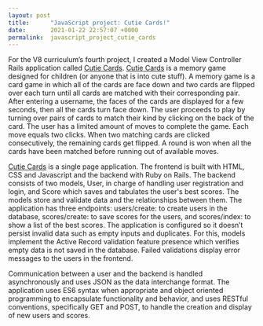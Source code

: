 ```yaml
---
layout: post
title:      "JavaScript project: Cutie Cards!"
date:       2021-01-22 22:57:07 +0000
permalink:  javascript_project_cutie_cards
---
```



For the V8 curriculum’s fourth project, I created a Model View Controller Rails application called [Cutie Cards](http://github.com/MarielJHoepelman/cutie-cards). [Cutie Cards](http://github.com/MarielJHoepelman/cutie-cards) is a memory game designed for children (or anyone that is into cute stuff). A memory game is a card game in which all of the cards are face down and two cards are flipped over each turn until all cards are matched with their corresponding pair. After entering a username, the faces of the cards are displayed for a few seconds, then all the cards turn face down. The user proceeds to play by turning over pairs of cards to match their kind by clicking on the back of the card. The user has a limited amount of moves to complete the game. Each move equals two clicks. When two matching cards are clicked consecutively, the remaining cards get flipped. A round is won when all the cards have been matched before running out of available moves. 

[Cutie Cards](http://github.com/MarielJHoepelman/cutie-cards) is a single page application. The frontend is built with HTML, CSS and Javascript and the backend with Ruby on Rails. The backend consists of two models, User, in charge of handling user registration and login, and Score which saves and tabulates the user's best scores. The models store and validate data and the relationships between them. The application has three endpoints: users/create: to create users in the database, scores/create: to save scores for the users, and scores/index: to show a list of the best scores.  The application is configured so it doesn’t persist invalid data such as empty inputs and duplicates. For this, models implement the Active Record validation feature presence which verifies empty data is not saved in the database. Failed validations display error messages to the users in the frontend. 

Communication between a user and the backend is handled asynchronously and uses JSON as the data interchange format. The application uses ES6 syntax when appropriate and object oriented programming to encapsulate functionality and behavior, and uses RESTful conventions, specifically GET and POST, to handle the creation and display of new users and scores.

